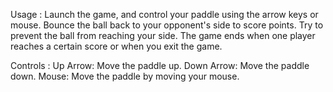 Usage : 
Launch the game, and control your paddle using the arrow keys or mouse.
Bounce the ball back to your opponent's side to score points.
Try to prevent the ball from reaching your side.
The game ends when one player reaches a certain score or when you exit the game.

Controls : 
Up Arrow: Move the paddle up.
Down Arrow: Move the paddle down.
Mouse: Move the paddle by moving your mouse.
